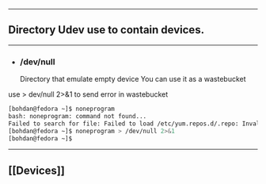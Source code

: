 ***

## Directory Udev use to contain devices.

***

- ### /dev/null
	 Directory that emulate empty device
	 You can use it as a wastebucket  

use > dev/null 2>&1 to send error in wastebucket
```sh 
[bohdan@fedora ~]$ noneprogram
bash: noneprogram: command not found...
Failed to search for file: Failed to load /etc/yum.repos.d/.repo: Invalid group name: 
[bohdan@fedora ~]$ noneprogram > /dev/null 2>&1
[bohdan@fedora ~]$ 
```

***

## [[Devices]]